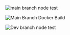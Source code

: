 ![main branch node test](https://github.com/Oyyi-Sass/Oyyi/actions/workflows/node.js.yml/badge.svg?branch=main)

![Main Branch Docker Build](https://github.com/Oyyi-Sass/Oyyi/actions/workflows/build-docker.yml/badge.svg?branch=dev)

![Dev branch node test](https://github.com/Oyyi-Sass/Oyyi/actions/workflows/node.js.yml/badge.svg?branch=dev)